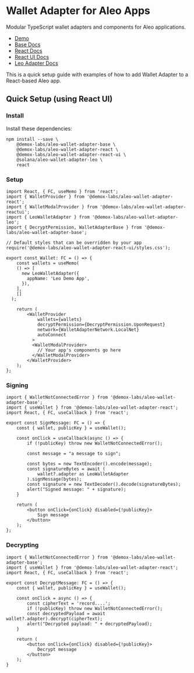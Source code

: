 # Wallet Adapter for Aleo Apps

Modular TypeScript wallet adapters and components for Aleo applications.

- [Demo](demo.leo.app)
- [Base Docs](https://github.com/demox-labs/aleo-wallet-adapter/blob/main/packages/core/base/docs/modules.md)
- [React Docs](https://github.com/demox-labs/aleo-wallet-adapter/blob/main/packages/core/react/docs/modules.md)
- [React UI Docs](https://github.com/demox-labs/aleo-wallet-adapter/blob/main/packages/ui/docs/modules.md)
- [Leo Adapter Docs](https://github.com/demox-labs/aleo-wallet-adapter/blob/main/packages/wallets/leo/docs/modules.md)

This is a quick setup guide with examples of how to add Wallet Adapter to a React-based Aleo app.

## Quick Setup (using React UI)

### Install

Install these dependencies:

```shell
npm install --save \
    @demox-labs/aleo-wallet-adapter-base \
    @demox-labs/aleo-wallet-adapter-react \
    @demox-labs/aleo-wallet-adapter-react-ui \
    @solana/aleo-wallet-adapter-leo \
    react
```

### Setup

```tsx
import React, { FC, useMemo } from 'react';
import { WalletProvider } from '@demox-labs/aleo-wallet-adapter-react';
import { WalletModalProvider } from '@demox-labs/aleo-wallet-adapter-reactui';
import { LeoWalletAdapter } from '@demox-labs/aleo-wallet-adapter-leo';
import { DecryptPermission, WalletAdapterBase } from '@demox-labs/aleo-wallet-adapter-base';

// Default styles that can be overridden by your app
require('@demox-labs/aleo-wallet-adapter-react-ui/styles.css');

export const Wallet: FC = () => {
    const wallets = useMemo(
    () => [
      new LeoWalletAdapter({
        appName: 'Leo Demo App',
      }),
    ],
    []
  );

    return (
        <WalletProvider
            wallets={wallets}
            decryptPermission={DecryptPermission.UponRequest}
            network={WalletAdapterNetwork.LocalNet}
            autoConnect
          >
          <WalletModalProvider>
            // Your app's components go here
          </WalletModalProvider>
        </WalletProvider>
    );
};
```

### Signing

```tsx
import { WalletNotConnectedError } from '@demox-labs/aleo-wallet-adapter-base';
import { useWallet } from '@demox-labs/aleo-wallet-adapter-react';
import React, { FC, useCallback } from 'react';

export const SignMessage: FC = () => {
    const { wallet, publicKey } = useWallet();

    const onClick = useCallback(async () => {
        if (!publicKey) throw new WalletNotConnectedError();
        
        const message = "a message to sign";
        
        const bytes = new TextEncoder().encode(message);
        const signatureBytes = await (
            wallet?.adapter as LeoWalletAdapter
        ).signMessage(bytes);
        const signature = new TextDecoder().decode(signatureBytes);
        alert("Signed message: " + signature);
    }

    return (
        <button onClick={onClick} disabled={!publicKey}>
            Sign message
        </button>
    );
};
```

### Decrypting
```tsx
import { WalletNotConnectedError } from '@demox-labs/aleo-wallet-adapter-base';
import { useWallet } from '@demox-labs/aleo-wallet-adapter-react';
import React, { FC, useCallback } from 'react';

export const DecryptMessage: FC = () => {
    const { wallet, publicKey } = useWallet();
    
    const onClick = async () => {
        const cipherText = 'record....';
        if (!publicKey) throw new WalletNotConnectedError();
        const decryptedPayload = await wallet?.adapter).decrypt(cipherText);
        alert("Decrypted payload: " + decryptedPayload);
    }
    
    return (
        <button onClick={onClick} disabled={!publicKey}>
            Decrypt message
        </button>
    );
}

```
